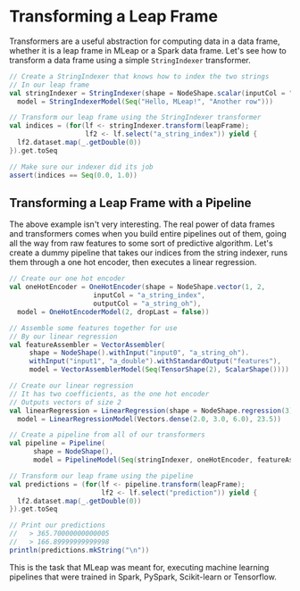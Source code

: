 # Transforming a Leap Frame

Transformers are a useful abstraction for computing data in a data
frame, whether it is a leap frame in MLeap or a Spark data frame. Let's
see how to transform a data frame using a simple `StringIndexer`
transformer.

```scala
// Create a StringIndexer that knows how to index the two strings
// In our leap frame
val stringIndexer = StringIndexer(shape = NodeShape.scalar(inputCol = "a_string", outputCol = "a_string_index"),
  model = StringIndexerModel(Seq("Hello, MLeap!", "Another row")))

// Transform our leap frame using the StringIndexer transformer
val indices = (for(lf <- stringIndexer.transform(leapFrame);
                   lf2 <- lf.select("a_string_index")) yield {
  lf2.dataset.map(_.getDouble(0))
}).get.toSeq

// Make sure our indexer did its job
assert(indices == Seq(0.0, 1.0))
```

## Transforming a Leap Frame with a Pipeline

The above example isn't very interesting. The real power of data frames
and transformers comes when you build entire pipelines out of them,
going all the way from raw features to some sort of predictive
algorithm. Let's create a dummy pipeline that takes our indices from the
string indexer, runs them through a one hot encoder, then executes a
linear regression.

```scala
// Create our one hot encoder
val oneHotEncoder = OneHotEncoder(shape = NodeShape.vector(1, 2, 
                     inputCol = "a_string_index",
                     outputCol = "a_string_oh"),
  model = OneHotEncoderModel(2, dropLast = false))

// Assemble some features together for use
// By our linear regression
val featureAssembler = VectorAssembler(
     shape = NodeShape().withInput("input0", "a_string_oh").
     withInput("input1", "a_double").withStandardOutput("features"),
     model = VectorAssemblerModel(Seq(TensorShape(2), ScalarShape())))

// Create our linear regression
// It has two coefficients, as the one hot encoder
// Outputs vectors of size 2
val linearRegression = LinearRegression(shape = NodeShape.regression(3),
  model = LinearRegressionModel(Vectors.dense(2.0, 3.0, 6.0), 23.5))

// Create a pipeline from all of our transformers
val pipeline = Pipeline(
      shape = NodeShape(),
      model = PipelineModel(Seq(stringIndexer, oneHotEncoder, featureAssembler, linearRegression)))

// Transform our leap frame using the pipeline
val predictions = (for(lf <- pipeline.transform(leapFrame);
                       lf2 <- lf.select("prediction")) yield {
  lf2.dataset.map(_.getDouble(0))
}).get.toSeq

// Print our predictions
//   > 365.70000000000005
//   > 166.89999999999998
println(predictions.mkString("\n"))
```

This is the task that MLeap was meant for, executing machine learning
pipelines that were trained in Spark, PySpark, Scikit-learn or
Tensorflow.

